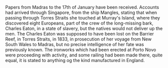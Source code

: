 Papers from Madras to the 17th of January have been received. Accounts had arrived through Singapore, from the ship Mangles, stating that when passing through Torres Straits she touched at Murray's Island, where they discovered eight Europeans, part of the crew of the long-missing bark, Charles Eaton, in a state of slavery, but the natives would not deliver up the men. The Charles Eaton was supposed to have been lost on the Barrier Reef, in Torres Straits, in 1833, in prosecution of her voyage from New South Wales to Madras, but no precise intelligence of her fate was previously known. The ironworks which had been erected at Porto Novo were proceeding with activity, and some railing had been made there, quite equal, it is stated to anything og the kind manufactured in England.